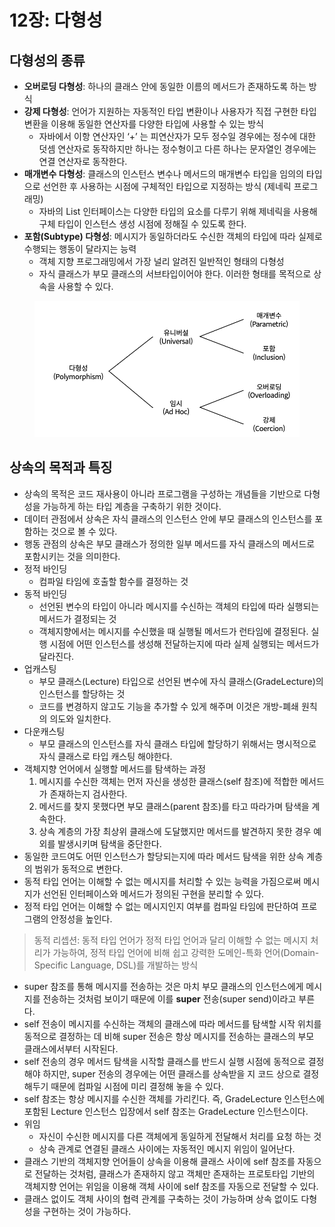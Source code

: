 # 12장: 다형성

## 다형성의 종류

* **오버로딩 다형성**: 하나의 클래스 안에 동일한 이름의 메서드가 존재하도록 하는 방식
* **강제 다형성**: 언어가 지원하는 자동적인 타입 변환이나 사용자가 직접 구현한 타입 변환을 이용해 동일한 연산자를 다양한 타입에 사용할 수 있는 방식
  * 자바에서 이항 연산자인 ‘+’ 는 피연산자가 모두 정수일 경우에는 정수에 대한 덧셈 연산자로 동작하지만 하나는 정수형이고 다른 하나는 문자열인 경우에는 연결 연산자로 동작한다.
* **매개변수 다형성**: 클래스의 인스턴스 변수나 메서드의 매개변수 타입을 임의의 타입으로 선언한 후 사용하는 시점에 구체적인 타입으로 지정하는 방식 (제네릭 프로그래밍)
  * 자바의 List 인터페이스는 다양한 타입의 요소를 다루기 위해 제네릭을 사용해 구체 타입이 인스턴스 생성 시점에 정해질 수 있도록 한다.
* **포함(Subtype) 다형성**: 메시지가 동일하더라도 수신한 객체의 타입에 따라 실제로 수행되는 행동이 달라지는 능력
  * 객체 지향 프로그래밍에서 가장 널리 알려진 일반적인 형태의 다형성
  * 자식 클래스가 부모 클래스의 서브타입이어야 한다. 이러한 형태를 목적으로 상속을 사용할 수 있다.

<figure><img src="../../.gitbook/assets/image (66).png" alt=""><figcaption></figcaption></figure>

## 상속의 목적과 특징

* 상속의 목적은 코드 재사용이 아니라 프로그램을 구성하는 개념들을 기반으로 다형성을 가능하게 하는 타입 계층을 구축하기 위한 것이다.
* 데이터 관점에서 상속은 자식 클래스의 인스턴스 안에 부모 클래스의 인스턴스를 포함하는 것으로 볼 수 있다.
* 행동 관점의 상속은 부모 클래스가 정의한 일부 메서드를 자식 클래스의 메서드로 포함시키는 것을 의미한다.
* 정적 바인딩
  * 컴파일 타임에 호출할 함수를 결정하는 것
* 동적 바인딩
  * 선언된 변수의 타입이 아니라 메시지를 수신하는 객체의 타입에 따라 실행되는 메서드가 결정되는 것
  * 객체지향에서는 메시지를 수신했을 때 실행될 메서드가 런타임에 결정된다. 실행 시점에 어떤 인스턴스를 생성해 전달하는지에 따라 실제 실행되는 메서드가 달라진다.
* 업캐스팅
  * 부모 클래스(Lecture) 타입으로 선언된 변수에 자식 클래스(GradeLecture)의 인스턴스를 할당하는 것
  * 코드를 변경하지 않고도 기능을 추가할 수 있게 해주며 이것은 개방-폐쇄 원칙의 의도와 일치한다.
* 다운캐스팅
  * 부모 클래스의 인스턴스를 자식 클래스 타입에 할당하기 위해서는 명시적으로 자식 클래스로 타입 캐스팅 해야한다.
* 객체지향 언어에서 실행할 메서드를 탐색하는 과정
  1. 메시지를 수신한 객체는 먼저 자신을 생성한 클래스(self 참조)에 적합한 메서드가 존재하는지 검사한다.
  2. 메서드를 찾지 못했다면 부모 클래스(parent 참조)를 타고 따라가며 탐색을 계속한다.
  3. 상속 계층의 가장 최상위 클래스에 도달했지만 메서드를 발견하지 못한 경우 예외를 발생시키며 탐색을 중단한다.
* 동일한 코드여도 어떤 인스턴스가 할당되는지에 따라 메서드 탐색을 위한 상속 계층의 범위가 동적으로 변한다.
* 동적 타입 언어는 이해할 수 없는 메시지를 처리할 수 있는 능력을 가짐으로써 메시지가 선언된 인터페이스와 메서드가 정의된 구현을 분리할 수 있다.
* 정적 타입 언어는 이해할 수 없는 메시지인지 여부를 컴파일 타임에 판단하여 프로그램의 안정성을 높인다.

> 동적 리셉션: 동적 타입 언어가 정적 타입 언어과 달리 이해할 수 없는 메시지 처리가 가능하여, 정적 타입 언어에 비해 쉽고 강력한 도메인-특화 언어(Domain- Specific Language, DSL)를 개발하는 방식

* super 참조를 통해 메시지를 전송하는 것은 마치 부모 클래스의 인스턴스에게 메시지를 전송하는 것처럼 보이기 때문에 이를 **super** 전송(super send)이라고 부른다.
* self 전송이 메시지를 수신하는 객체의 클래스에 따라 메서드를 탐색할 시작 위치를 동적으로 결정하는 데 비해 super 전송은 항상 메시지를 전송하는 클래스의 부모 클래스에서부터 시작된다.
* self 전송의 경우 메서드 탐색을 시작할 클래스를 반드시 실행 시점에 동적으로 결정해야 하지만, super 전송의 경우에는 어떤 클래스를 상속받을 지 코드 상으로 결정해두기 때문에 컴파일 시점에 미리 결정해 놓을 수 있다.
* self 참조는 항상 메시지를 수신한 객체를 가리킨다. 즉, GradeLecture 인스턴스에 포함된 Lecture 인스턴스 입장에서 self 참조는 GradeLecture 인스턴스이다.
* 위임
  * 자신이 수신한 메시지를 다른 객체에게 동일하게 전달해서 처리를 요청 하는 것
  * 상속 관계로 연결된 클래스 사이에는 자동적인 메시지 위임이 일어난다.
* 클래스 기반의 객체지향 언어들이 상속을 이용해 클래스 사이에 self 참조를 자동으로 전달하는 것처럼, 클래스가 존재하지 않고 객체만 존재하는 프로토타입 기반의 객체지향 언어는 위임을 이용해 객체 사이에 self 참조를 자동으로 전달할 수 있다.
* 클래스 없이도 객체 사이의 협력 관계를 구축하는 것이 가능하며 상속 없이도 다형성을 구현하는 것이 가능하다.
